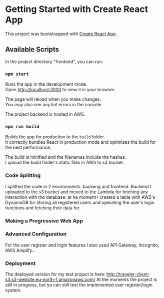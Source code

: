 # Getting Started with Create React App

This project was bootstrapped with [Create React App](https://github.com/facebook/create-react-app).

## Available Scripts

In the project directory "frontend", you can run:

### `npm start`

Runs the app in the development mode.\
Open [http://localhost:3000](http://localhost:3000) to view it in your browser.

The page will reload when you make changes.\
You may also see any lint errors in the console.

The project backend is hosted in AWS.

### `npm run build`

Builds the app for production to the `build` folder.\
It correctly bundles React in production mode and optimizes the build for the best performance.

The build is minified and the filenames include the hashes.\
I upload the build folder's static files in AWS to s3 bucket.

### Code Splitting

I splitted the code in 2 environments: backeng and frontend. Backend I uploaded to the s3 bucket and moved to the Lambda for fetching any interaction with the database: at he moment I created a table with AWS's DynamoDB for storing all registered users and operating the user's login functions and fetching their data for.

### Making a Progressive Web App

### Advanced Configuration
For the user register and login features I also used API Gateway, Incognito, AWS Amplify...

### Deployment

The deployed version for my test project is here: http://traveler-client-s3.s3-website.eu-north-1.amazonaws.com/
At the moments the project is still in progress, but yu can still test the implemented user register/login system.
